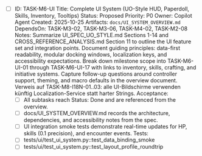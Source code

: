- [ ] ID: TASK-M6-UI
  Title: Complete UI System (UO-Style HUD, Paperdoll, Skills, Inventory, Tooltips)
  Status: Proposed
  Priority: P0
  Owner: Copilot Agent
  Created: 2025-10-25
  Artifacts: `docs/UI_SYSTEM_OVERVIEW.md`
  DependsOn: TASK-M3-02, TASK-M3-06, TASK-M4-02, TASK-M2-08
  Notes:
  Summarize UI_SPEC_UO_STYLE.md Sections 1-14 and CROSS_REFERENCE_ANALYSIS.md Section 11 to outline the UI feature set and integration points.
  Document guiding principles: data-first readability, modular docking windows, localization keys, and accessibility expectations.
  Break down milestone scope into TASK-M6-UI-01 through TASK-M6-UI-17 with links to inventory, skills, crafting, and initiative systems.
  Capture follow-up questions around controller support, theming, and macro defaults in the overview document.
  Verweis auf TASK-M8-I18N-01..03: alle UI-Bildschirme verwenden künftig Localization-Service statt harter Strings.
  Acceptance:
  - [ ] All subtasks reach Status: Done and are referenced from the overview.
  - [ ] docs/UI_SYSTEM_OVERVIEW.md records the architecture, dependencies, and accessibility notes from the spec.
  - [ ] UI integration smoke tests demonstrate real-time updates for HP, skills (0.1 precision), and encounter events.
  Tests:
  - [ ] tests/ui/test_ui_system.py::test_data_binding_smoke
  - [ ] tests/ui/test_ui_system.py::test_layout_profile_roundtrip
